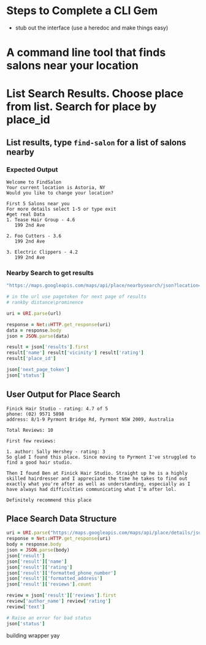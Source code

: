 # Steps to Complete a CLI Gem
* stub out the interface (use a heredoc and make things easy)

# A command line tool that finds salons near your location

# List Search Results. Choose place from list. Search for place by place_id
## List results, type `find-salon` for a list of salons nearby

### Expected Output

```
Welcome to FindSalon
Your current location is Astoria, NY
Would you like to change your location?

First 5 Salons near you
For more details select 1-5 or type exit
#get real Data
1. Tease Hair Group - 4.6
   199 2nd Ave

2. Foo Cutters - 3.6
   199 2nd Ave

3. Electric Clippers - 4.2
   199 2nd Ave
```

### Nearby Search to get results

```ruby
"https://maps.googleapis.com/maps/api/place/nearbysearch/json?location=40.7732,-73.926&radius=500&type=beauty_salon&key=#{ENV['GOOGLE_PLACES_KEY']}"

# in the url use pagetoken for next page of results
# rankby distance\prominence

uri = URI.parse(url)

response = Net::HTTP.get_response(uri)
data = response.body
json = JSON.parse(data)

result = json['results'].first
result['name'] result['vicinity'] result['rating']
result['place_id']

json['next_page_token']
json['status']
```

## User Output for Place Search

```
Finick Hair Studio - rating: 4.7 of 5
phone: (02) 9571 5898
address: 8/1-9 Pyrmont Bridge Rd, Pyrmont NSW 2009, Australia

Total Reviews: 10

First few reviews:

1. author: Sally Hershey - rating: 3
So glad I found this place. Since moving to Pyrmont I've struggled to find a good hair studio.

Then I found Ben at Finick Hair Studio. Straight up he is a highly skilled hairdresser and I appreciate the time he takes to find out exactly what you're after as well as understanding, especially as I have always had difficulties communicating what I'm after lol.

Definitely recommend this place

```

## Place Search Data Structure

```ruby
uri = URI.parse("https://maps.googleapis.com/maps/api/place/details/json?placeid=ChIJ_w1ZRjeuEmsRSjN83DAtkSw&key=#{ENV['GOOGLE_PLACES_KEY']}")
response = Net::HTTP.get_response(uri)
body = response.body
json = JSON.parse(body)
json['result']
json['result']['name']
json['result']['rating']
json['result']['formatted_phone_number']
json['result']['formatted_address']
json['result']['reviews'].count

review = json['result']['reviews'].first
review['author_name'] review['rating']
review['text']

# Raise an error for bad status
json['status']
```
building wrapper yay
